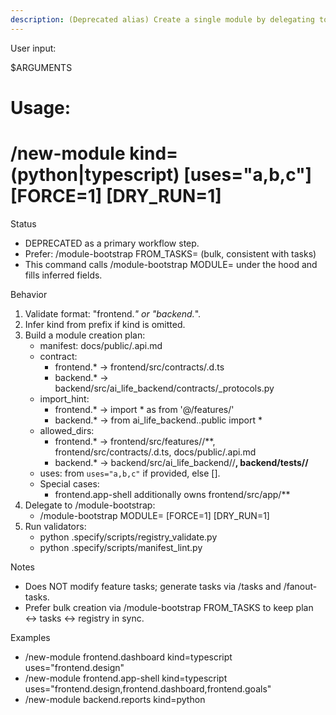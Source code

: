 ```yaml
---
description: (Deprecated alias) Create a single module by delegating to /module-bootstrap. Prefer /module-bootstrap FROM_TASKS=<feature-id>.
---
```


User input:

$ARGUMENTS
# Usage:
#   /new-module <id> kind=(python|typescript) [uses="a,b,c"] [FORCE=1] [DRY_RUN=1]

Status
- DEPRECATED as a primary workflow step.
- Prefer: /module-bootstrap FROM_TASKS=<feature-id>  (bulk, consistent with tasks)
- This command calls /module-bootstrap MODULE=<id> under the hood and fills inferred fields.

Behavior
1) Validate <id> format: "frontend.*" or "backend.*".
2) Infer kind from prefix if kind is omitted.
3) Build a module creation plan:
   - manifest: docs/public/<id>.api.md
   - contract:
     * frontend.* → frontend/src/contracts/<name>.d.ts
     * backend.*  → backend/src/ai_life_backend/contracts/<name>_protocols.py
   - import_hint:
     * frontend.* → import * as <name> from '@/features/<name>'
     * backend.*  → from ai_life_backend.<name>.public import *
   - allowed_dirs:
     * frontend.* → frontend/src/features/<name>/**, frontend/src/contracts/<name>.d.ts, docs/public/<id>.api.md
     * backend.*  → backend/src/ai_life_backend/<name>/**, backend/tests/<name>/**
   - uses: from `uses="a,b,c"` if provided, else [].
   - Special cases:
     * frontend.app-shell additionally owns frontend/src/app/**
4) Delegate to /module-bootstrap:
   - /module-bootstrap MODULE=<id> [FORCE=1] [DRY_RUN=1]
5) Run validators:
   - python .specify/scripts/registry_validate.py
   - python .specify/scripts/manifest_lint.py

Notes
- Does NOT modify feature tasks; generate tasks via /tasks and /fanout-tasks.
- Prefer bulk creation via /module-bootstrap FROM_TASKS to keep plan ↔ tasks ↔ registry in sync.

Examples
- /new-module frontend.dashboard kind=typescript uses="frontend.design"
- /new-module frontend.app-shell kind=typescript uses="frontend.design,frontend.dashboard,frontend.goals"
- /new-module backend.reports kind=python
